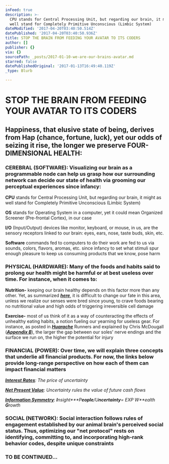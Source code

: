 ```yaml
---
inFeed: true
description: >-
  CPU stands for Central Processing Unit, but regarding our brain, it might as
  well stand for Completely Primitive Unconscious (Limbic System)
dateModified: '2017-04-20T03:40:50.514Z'
datePublished: '2017-04-20T03:40:50.936Z'
title: STOP THE BRAIN FROM FEEDING YOUR AVATAR TO ITS CODERS
author: []
publisher: {}
via: {}
sourcePath: _posts/2017-01-10-we-are-our-brains-avatar.md
starred: false
datePublishedOriginal: '2017-01-13T16:49:40.119Z'
_type: Blurb

---
```

# STOP THE BRAIN FROM FEEDING YOUR AVATAR TO ITS CODERS

## **Happiness, that elusive state of being, derives from Hap (chance, fortune, luck), yet our odds of seizing it rise, the longer we preserve FOUR-DIMENSIONAL HEALTH:**

### CEREBRAL (SOFTWARE): Visualizing our brain as a programmable node can help us grasp how our surrounding network can decide our state of health via grooming our perceptual experiences since infancy:

**CPU** stands for Central Processing Unit, but regarding our brain, it might as well stand for Completely Primitive Unconscious (Limbic System)

**OS** stands for Operating System in a computer, yet it could mean Organized Screener (Pre-frontal Cortex), in our case

**I/O** (Input/Output) devices like monitor, keyboard, or mouse, in us, are the sensory receptors linked to our brain: eyes, ears, nose, taste buds, skin, etc.

**Software** commands fed to computers to do their work are fed to us via sounds, colors, flavors, aromas, etc. since infancy to set what stimuli spur enough pleasure to keep us consuming products that we know, pose harm

### PHYSICAL (HARDWARE): Many of the foods and habits said to prolong our health might be harmful or at best useless over time. For instance, when it comes to:

**Nutrition-** keeping our brain healthy depends on this factor more than any other. Yet, as summarized _**[here][0]**_, it is difficult to change our fate in this area, unless we realize our senses were bred since young, to crave foods bearing no nutritional value and high odds of triggering irreversible cell damage

**Exercise-** most of us think of it as a way of counteracting the effects of unhealthy eating habits, a notion fueling our yearning for useless gear. For instance, as posted in _**[Huarache][1]**_ Runners and explained by Chris McDougall (_**[Appendix B][0]**_), the larger the gap between our soles' nerve endings and the surface we run on, the higher the potential for injury

### FINANCIAL (POWER): Over time, we will explain three concepts that underlie all financial products. For now, the links below provide long-range perspective on how each of them can impact financial matters

_**[Interest Rates][2]**: The price of uncertainty_

_**[Net Present Value][3]**: Uncertainty rules the value of future cash flows_

_**[Information Symmetry][4]**_: _**I**nsight**\*P**eople**/U**ncertainty**= EXP W**ealth **G**rowth_

### SOCIAL (NETWORK): Social interaction follows rules of engagement established by our animal brain's perceived social status. Thus, optimizing our "net protocol" rests on identifying, committing to, and incorporating high-rank behavior codes, despite unique constraints

### TO BE CONTINUED...

[0]: http://www.infoasy.com/2016/07/hack-matrix_29.html
[1]: https://www.strava.com/clubs/huarache-runners
[2]: http://sequoian.com/wp-content/uploads/2015/12/The_Fixed-Income_Mother_of_All_Bubbles_E.pdf
[3]: http://sequoian.com/wp-content/uploads/2016/10/The-Discount-Rate-Pyramid-Scheme-2.0.pdf
[4]: http://sequoian.com/wp-content/uploads/2015/12/INCLUSIVE_CAPITALISM_SPRINGS_FROM_INFOR.pdf